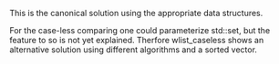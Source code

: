 This is the canonical solution using the appropriate data structures.

For the case-less comparing one could parameterize std::set, 
but the feature to so is not yet explained. Therfore wlist_caseless
shows an alternative solution using different algorithms and a sorted 
vector.